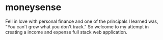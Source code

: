 # moneysense
Fell in love with personal finance and one of the principals I learned was, "You can't grow what you don't track." So welcome to my attempt in creating a income and expense full stack web application.
